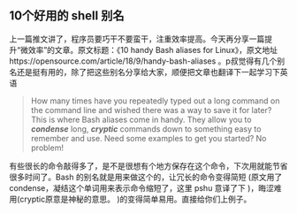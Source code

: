 10个好用的 shell 别名
----

上一篇推文讲了，程序员要巧干不要蛮干，注重效率提高。今天再分享一篇提升“微效率”的文章。原文标题：《10 handy Bash aliases for Linux》，原文地址https://opensource.com/article/18/9/handy-bash-aliases 。p叔觉得有几个别名还是挺有用的，除了把这些别名分享给大家，顺便把文章也翻译下一起学习下英语

>How many times have you repeatedly typed out a long command on the command line and wished there was a way to save it for later? This is where Bash aliases come in handy. They allow you to ***condense*** long, ***cryptic*** commands down to something easy to remember and use. Need some examples to get you started? No problem!

有些很长的命令敲得多了，是不是很想有个地方保存在这个命令，下次用就能节省很多时间了。Bash 的别名就是用来做这个的，让冗长的命令变得简短 (原文用了 condense，凝结这个单词用来表示命令缩短了，这里 pshu 意译了下 )，晦涩难用(cryptic原意是神秘的意思。 )的变得简单易用。直接给你们上例子。








<!--stackedit_data:
eyJoaXN0b3J5IjpbMTYzMzg4NDgxMiw0MTcyMzEyOTIsMTYzOD
Y3NzAyOCwtNzg4NjIzOTk3LDExODEyOTk5NjksNzMwOTk4MTE2
XX0=
-->